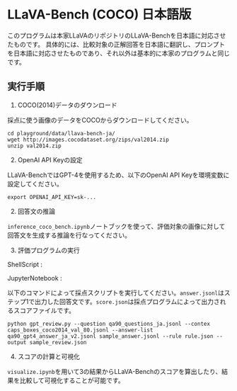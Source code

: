 # LLaVA-Bench (COCO) 日本語版

このプログラムは本家LLaVAのリポジトリのLLaVA-Benchを日本語に対応させたものです。
具体的には、比較対象の正解回答を日本語に翻訳し、プロンプトを日本語に対応させたものであり、それ以外は基本的に本家のプログラムと同じです。

## 実行手順

1. COCO(2014)データのダウンロード

採点に使う画像のデータをCOCOからダウンロードしてください。

```
cd playground/data/llava-bench-ja/
wget http://images.cocodataset.org/zips/val2014.zip
unzip val2014.zip
```

2. OpenAI API Keyの設定

LLaVA-BenchではGPT-4を使用するため、以下のOpenAI API Keyを環境変数に設定してください。
```
export OPENAI_API_KEY=sk-...
```

2. 回答文の推論

`inference_coco_bench.ipynb`ノートブックを使って、評価対象の画像に対して回答文を生成する推論を行なってください。

3. 評価プログラムの実行

ShellScript :

JupyterNotebook :

以下のコマンドによって採点スクリプトを実行してください。`answer.jsonl`はステップ1で出力した回答文です。`score.json`は採点プログラムによって出力されるスコアファイルです。

```
python gpt_review.py --question qa90_questions_ja.jsonl --contex caps_boxes_coco2014_val_80.jsonl --answer-list qa90_gpt4_answer_ja_v2.jsonl sample_answer.jsonl --rule rule.json --output sample_review.json
```

4. スコアの計算と可視化

`visualize.ipynb`を用いて3の結果からLLaVA-Benchのスコアを算出したり、結果を比較して可視化することが可能です。
